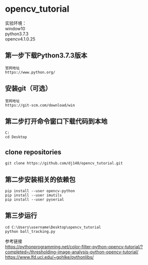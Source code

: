 # opencv_tutorial

实验环境： <br>
window10 <br>
python3.7.3 <br>
opencv4.1.0.25 <br>

## 第一步下载Python3.7.3版本

    官网地址
    https://www.python.org/
## 安装git（可选）

    官网地址
    https://git-scm.com/download/win
    
## 第二步打开命令窗口下载代码到本地

    C:
    cd Desktop
    
## clone repositories

    git clone https://github.com/dj140/opencv_tutorial.git
    
## 第二步安装相关的依赖包
    
    pip install --user opencv-python
    pip install --user imutils
    pip install --user pyserial
    
## 第三步运行
    
    cd C:\Users\username\Desktop\opencv_tutorial
    python ball_tracking.py

参考链接 <br>
https://pythonprogramming.net/color-filter-python-opencv-tutorial/?completed=/thresholding-image-analysis-python-opencv-tutorial/ <br>
https://www.lfd.uci.edu/~gohlke/pythonlibs/
